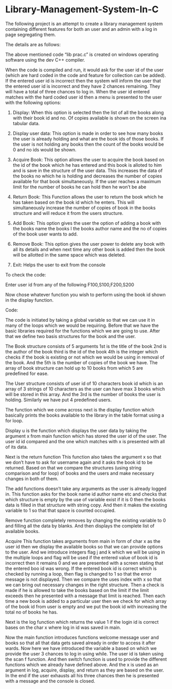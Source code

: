 # Library-Management-System-In-C
The following project is an attempt to create a library management system containing different features for both an user 
and an admin with a log in page segregating them. 

The details are as follows:

The above mentioned code “lib prac.c” is created on windows operating software using the dev C++ compiler.

When the code is compiled and run, it would ask for the user id of the user (which are hard coded in the code and feature for collection can be added). If the entered user id is incorrect then the system will inform the user that the entered user id is incorrect and they have 2 chances remaining. They will have a total of three chances to log in.
 When the user id entered matches with the hard coded user id then a menu is presented to the user with the following options:

1. Display: When this option is selected then the list of all the books along with their book id and no. Of copies available is shown on the screen ina tabular data.

2. Display user data: This option is made in order to see how many books the user is already holding and what are the book ids of those books. If the user is not holding any books then the count of the books would be 0 and no ids would be shown.

3. Acquire Book:  This option allows the user to acquire the book based on the id of the book which he has entered and this book is alloted to him and is save in the structure of the user data. This increases the data of the books no which he is holding and decreases the number of copies available for that book simultaneously. If the user reaches a maximum limit for the number of books he can hold then he won’t be abe 

4. Return Book: This Function allows the user to return the book which he has taken based on the book id which he enters. This will simultaneously increase the number of copies of book in the books structure and will reduce it from the users structure. 

5. Add Book: This option gives the user the option of adding a book with the books name the books I the books author name and the no of copies of the book user wants to add.

6. Remove Book: This option gives the user power to delete any book with all its details and when next time any other book is added then the book will be allotted in the same space which was deleted.

7. Exit: Helps the user to exit from the console

To check the code:

Enter user id from any of the following 
F100,S100,F200,S200

Now chose whatever function you wish to perform using the book id shown in the display function.


Code:

The code is initiated by taking a global variable so that we can use it in many of the loops which we would be requiring. Before that we have the basic libraries required for the functions which we are going to use. After that we define two basis structures for the book and the user. 

The Book structure consists of 5 arguments 1st is the title of the book 2nd is the author of the book third is the id of the book 4th is the integer which checks if the book is existing or not which we would be using in removal of the book. And the 5th is the number of copies of the book we have. The array of book structure can hold up to 10 books from which 5 are predefined for ease.

The User structure consists of user id of 10 characters book id which is an array of 3 strings of 10 characters as the user can have max 3 books which will be stored in this array. And the 3rd is the number of books the user is holding. Similarly we have put 4 predefined users.

The function which we come across next is the display function which basically prints the books available to the library in the table format using a for loop.

Display u is the function which displays the user data by taking the argument x from main function which has stored the user id of the user. The user id id compared and the one which matches with x is presented with all of its data.

Next is the return function This function also takes the argument x so that we don’t have to ask for username again and it asks the book id to be returned. Based on that we compare the structures (using string comparison and for loop) of books and the users and make necessary changes in both of them. 

The add functions doesn’t take any arguments as the user is already logged in. This function asks for the book name id author name etc and checks that which structure is empty by the use of variable exist if it is 0 then the books data is filled in that structure with string copy. And then it makes the existing variable to 1 so that that space is counted occupied.

Remove function completely removes by changing the existing variable to 0 and filling all the data by blanks. And then displays the complete list of available books.

Acquire This function takes arguments from main in form of char x as the user id then we display the available books so that we can provide options to the user. And we introduce integers flag j and k which we will be using in the multiple loops and flag will be used if the entered value of book id is incorrect then it remains 0 and we are presented with a screen stating that the entered boo id was wrong. If the entered book id is correct which is checked by running a loop, then flag is changed to 1 so that the error message is not displayed. Then we compare the uses index with x so that we can bring out necessary changes in the right structure. Then a check is made if he is allowed to take the books based on the limit if the limit exceeds then he presented with a message that limit is reached. Then each time a new book is added to a particular user then we check for which array of the book id from user is empty and we put the book id with increasing the total no of books he has.

Next is the log function which returns the value 1 if the login id is correct bases on the char x where log in id was saved in main.

Now the main function introduces functions welcome message user and books so that all that data gets saved already in order to access it after wards. Now here we have introduced the variable a based on which we provide the user 3 chances to log in using while. The user id is taken using the scan f function. And then switch function is used to provide the different functions which we already have defined above. And the x is used as an argument in log, acquire, display, and return as they are based on the user.
In the end if the user exhausts all his three chances then he is presented with a message and the console is closed.



